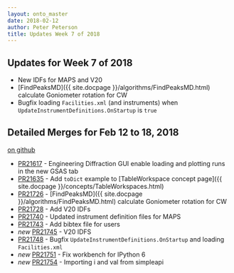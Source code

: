```yaml
---
layout: onto_master
date: 2018-02-12
author: Peter Peterson
title: Updates Week 7 of 2018
---
```

Updates for Week 7 of 2018
--------------------------

* New IDFs for MAPS and V20
* [FindPeaksMD]({{ site.docpage }}/algorithms/FindPeaksMD.html) calculate Goniometer rotation for CW
* Bugfix loading `Facilities.xml` (and instruments) when `UpdateInstrumentDefinitions.OnStartup` is `true`

Detailed Merges for Feb 12 to 18, 2018
--------------------------------------
[on github](https://github.com/mantidproject/mantid/pulls?q=is%3Apr+merged%3A2018-02-13..2018-02-18)

* [PR21617](https://github.com/mantidproject/mantid/pull/21617) - Engineering Diffraction GUI enable loading and plotting runs in the new GSAS tab
* [PR21635](https://github.com/mantidproject/mantid/pull/21635) - Add `toDict` example to [TableWorkspace concept page]({{ site.docpage }}/concepts/TableWorkspaces.html)
* [PR21726](https://github.com/mantidproject/mantid/pull/21726) - [FindPeaksMD]({{ site.docpage }}/algorithms/FindPeaksMD.html) calculate Goniometer rotation for CW
* [PR21728](https://github.com/mantidproject/mantid/pull/21728) - Add V20 IDFs
* [PR21740](https://github.com/mantidproject/mantid/pull/21740) - Updated instrument definition files for MAPS
* [PR21743](https://github.com/mantidproject/mantid/pull/21743) - Add bibtex file for users
* *new* [PR21745](https://github.com/mantidproject/mantid/pull/21745) - V20 IDFS
* [PR21748](https://github.com/mantidproject/mantid/pull/21748) - Bugfix `UpdateInstrumentDefinitions.OnStartup` and loading `Facilities.xml`
* *new* [PR21751](https://github.com/mantidproject/mantid/pull/21751) - Fix workbench for IPython 6
* *new* [PR21754](https://github.com/mantidproject/mantid/pull/21754) - Importing i and val from simpleapi
